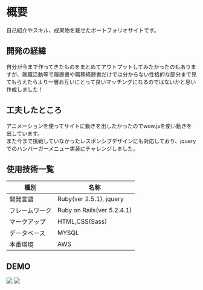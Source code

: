 # 概要
自己紹介やスキル、成果物を載せたポートフォリオサイトです。

## 開発の経緯
自分が今まで作ってきたものをまとめてアウトプットしてみたかったのもありますが、就職活動等で履歴書や職務経歴書だけでは分からない性格的な部分まで見てもらえたらより一層お互いにとって良いマッチングになるのではないかと思い作成しました！

## 工夫したところ
アニメーションを使ってサイトに動きを出したかったのでwow.jsを使い動きを出しています。<br>
また今まで挑戦していなかったレスポンシブデザインにも対応しており、jqueryでのハンバーガーメニュー実装にチャレンジしました。

## 使用技術一覧
|種別|名称|
|------|----|
|開発言語|Ruby(ver 2.5.1), jquery|
|フレームワーク|Ruby on Rails(ver 5.2.4.1)|
|マークアップ|HTML,CSS(Sass)|
|データベース|MYSQL|
|本番環境|AWS|

## DEMO
![](https://raw.github.com/wiki/itokeso/portfolio/gif/image.gif)
![](https://raw.github.com/wiki/itokeso/portfolio/gif/image2.gif)
